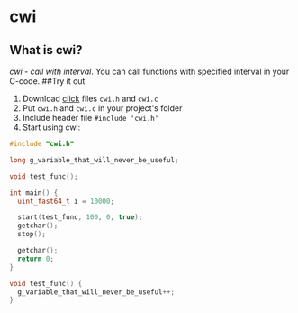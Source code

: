 # cwi
## What is cwi?
<i>cwi - call with interval</i>. You can call functions with specified interval in your C-code.
##Try it out
1. Download [click](https://github.com/hitryy/cwi) files `cwi.h` and `cwi.c`
2. Put `cwi.h` and `cwi.c` in your project's folder
3. Include header file `#include 'cwi.h'`
4. Start using cwi:
  ~~~c
  #include "cwi.h"

  long g_variable_that_will_never_be_useful;

  void test_func();

  int main() {
    uint_fast64_t i = 10000;

    start(test_func, 100, 0, true);
    getchar();
    stop();

    getchar();
    return 0;
  }

  void test_func() {
    g_variable_that_will_never_be_useful++;
  }
  ~~~
